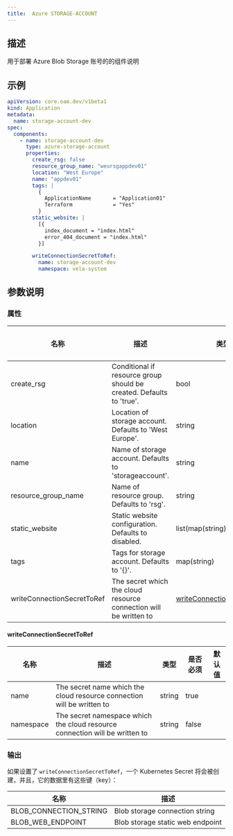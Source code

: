 ```yaml
---
title:  Azure STORAGE-ACCOUNT
---
```


## 描述

用于部署 Azure Blob Storage 账号的的组件说明

## 示例

```yaml
apiVersion: core.oam.dev/v1beta1
kind: Application
metadata:
  name: storage-account-dev
spec:
  components:
    - name: storage-account-dev
      type: azure-storage-account
      properties:
        create_rsg: false
        resource_group_name: "weursgappdev01"
        location: "West Europe"
        name: "appdev01"
        tags: |
          {
            ApplicationName       = "Application01"
            Terraform             = "Yes"
          } 
        static_website: |
          [{
            index_document = "index.html"
            error_404_document = "index.html"
          }]

        writeConnectionSecretToRef:
          name: storage-account-dev
          namespace: vela-system
```

## 参数说明


### 属性

 名称 | 描述 | 类型 | 是否必须 | 默认值 
 ------------ | ------------- | ------------- | ------------- | ------------- 
 create_rsg | Conditional if resource group should be created. Defaults to 'true'. | bool | false |  
 location | Location of storage account. Defaults to 'West Europe'. | string | false |  
 name | Name of storage account. Defaults to 'storageaccount'. | string | false |  
 resource_group_name | Name of resource group. Defaults to 'rsg'. | string | false |  
 static_website | Static website configuration. Defaults to disabled. | list(map(string)) | false |  
 tags | Tags for storage account. Defaults to '{}'. | map(string) | false |  
 writeConnectionSecretToRef | The secret which the cloud resource connection will be written to | [writeConnectionSecretToRef](#writeConnectionSecretToRef) | false |  


#### writeConnectionSecretToRef

 名称 | 描述 | 类型 | 是否必须 | 默认值 
 ------------ | ------------- | ------------- | ------------- | ------------- 
 name | The secret name which the cloud resource connection will be written to | string | true |  
 namespace | The secret namespace which the cloud resource connection will be written to | string | false |  


### 输出

如果设置了 `writeConnectionSecretToRef`，一个 Kubernetes Secret 将会被创建，并且，它的数据里有这些键（key）：

 名称 | 描述 
 ------------ | ------------- 
 BLOB_CONNECTION_STRING | Blob storage connection string
 BLOB_WEB_ENDPOINT | Blob storage static web endpoint
